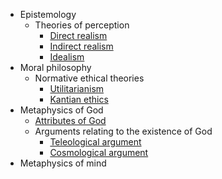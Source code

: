 - Epistemology
  - Theories of perception
    - [Direct realism](epistemology/direct-realism.md)
    - [Indirect realism](epistemology/indirect-realism.md)
    - [Idealism](epistemology/idealism.md)
- Moral philosophy
  - Normative ethical theories
    - [Utilitarianism](moral/utilitarianism.md)
    - [Kantian ethics](moral/kantian.md)
- Metaphysics of God
  - [Attributes of God](god/attributes.md)
  - Arguments relating to the existence of God
    - [Teleological argument](god/teleological.md)
    - [Cosmological argument](god/cosmological.md)
- Metaphysics of mind
